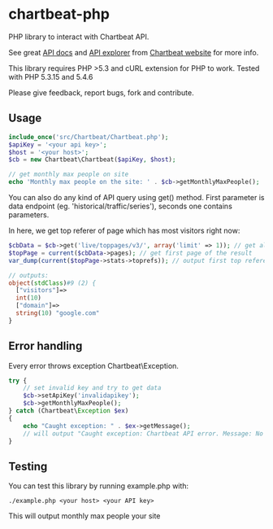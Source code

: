 chartbeat-php
=============
PHP library to interact with Chartbeat API.

See great [API docs](http://chartbeat.com/docs/api/) and [API explorer](http://chartbeat.com/docs/api/explore/) from [Chartbeat website](http://chartbeat.com) for more info.

This library requires PHP >5.3 and cURL extension for PHP to work. Tested with PHP 5.3.15 and 5.4.6

Please give feedback, report bugs, fork and contribute.

## Usage

```php
include_once('src/Chartbeat/Chartbeat.php');
$apiKey = '<your api key>';
$host = '<your host>';
$cb = new Chartbeat\Chartbeat($apiKey, $host);

// get monthly max people on site
echo 'Monthly max people on the site: ' . $cb->getMonthlyMaxPeople(); 
```

You can also do any kind of API query using get() method. First parameter is data endpoint (eg. 'historical/traffic/series'), seconds one contains parameters.

In here, we get top referer of page which has most visitors right now:

```php
$cbData = $cb->get('live/toppages/v3/', array('limit' => 1)); // get all top pages, we want only 1
$topPage = current($cbData->pages); // get first page of the result
var_dump(current($topPage->stats->toprefs)); // output first top referer of page

// outputs:
object(stdClass)#9 (2) {
  ["visitors"]=>
  int(10)
  ["domain"]=>
  string(10) "google.com"
}
```

## Error handling

Every error throws exception Chartbeat\Exception. 

```php
try {
	// set invalid key and try to get data
	$cb->setApiKey('invalidapikey');
	$cb->getMonthlyMaxPeople(); 
} catch (Chartbeat\Exception $ex)
{
	echo "Caught exception: " . $ex->getMessage();
	// will output "Caught exception: Chartbeat API error. Message: No Access, Code: 403"
}
```

## Testing

You can test this library by running example.php with: 

    ./example.php <your host> <your API key> 

This will output monthly max people your site
	
